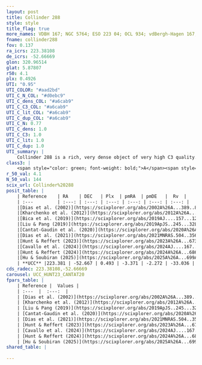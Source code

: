 ```yaml
---
layout: post
title: Collinder 288
style: style
title_flag: true
more_names: VDBH 167; NGC 5764; ESO 223 04; OCL 934; vdBergh-Hagen 167; MWSC 2259; FoF 1996
fname: collinder288
fov: 0.137
ra_icrs: 223.38108
de_icrs: -52.66669
glon: 320.96514
glat: 5.87807
r50: 4.1
plx: 0.4926
UTI: "0.95"
UTI_COLOR: "#aad2bd"
UTI_C_N_COL: "#d0ebc9"
UTI_C_dens_COL: "#a6cab9"
UTI_C_C3_COL: "#a6cab9"
UTI_C_lit_COL: "#a6cab9"
UTI_C_dup_COL: "#a6cab9"
UTI_C_N: 0.77
UTI_C_dens: 1.0
UTI_C_C3: 1.0
UTI_C_lit: 1.0
UTI_C_dup: 1.0
UTI_summary: |
    Collinder 288 is a rich, very dense object of very high C3 quality. It is very well-studied in the literature.
class3: |
    <span style="color: green; font-weight: bold;">A</span><span style="color: green; font-weight: bold;">A</span>
r_50_val: 4.1
N_50_val: 144
scix_url: Collinder%20288
posit_table: |
    | Reference    | RA    | DEC   | Plx  | pmRA  | pmDE   |  Rv  |
    | :---         | :---: | :---: | :---: | :---: | :---: | :---: |
    |[Dias et al. (2002)](https://scixplorer.org/abs/2002A%26A...389..871D) | 223.383 | -52.67 | -- | -3.05 | -3.56 | -- |
    |[Kharchenko et al. (2012)](https://scixplorer.org/abs/2012A%26A...543A.156K) | 223.387 | -52.673 | -- | -3.26 | 0.94 | -- |
    |[Bica et al. (2019)](https://scixplorer.org/abs/2019AJ....157...12B) | 223.374 | -52.676 | -- | -- | -- | -- |
    |[Liu & Pang (2019)](https://scixplorer.org/abs/2019ApJS..245...32L) | 223.369 | -52.67 | 0.48 | -3.356 | -2.278 | -- |
    |[Cantat-Gaudin et al. (2020)](https://scixplorer.org/abs/2020A%26A...640A...1C) | 223.389 | -52.667 | 0.473 | -3.325 | -2.318 | -- |
    |[Dias et al. (2021)](https://scixplorer.org/abs/2021MNRAS.504..356D) | 223.385 | -52.668 | 0.466 | -3.312 | -2.323 | -32.419 |
    |[Hunt & Reffert (2023)](https://scixplorer.org/abs/2023A%26A...673A.114H) | 223.385 | -52.664 | 0.502 | -3.381 | -2.255 | -32.644 |
    |[Cavallo et al. (2024)](https://scixplorer.org/abs/2024AJ....167...12C) | 223.368 | -52.673 | 0.502 | -- | -- | -- |
    |[Hunt & Reffert (2024)](https://scixplorer.org/abs/2024A%26A...686A..42H) | 223.385 | -52.664 | 0.502 | -3.381 | -2.255 | -32.644 |
    |[Hu & Soubiran (2025)](https://scixplorer.org/abs/2025A%26A...699A.246H) | 223.368 | -52.673 | -- | -- | -- | -- |
    | **UCC** |223.381 | -52.667 | 0.493 | -3.371 | -2.272 | -33.036 | 
cds_radec: 223.38108,-52.66669
carousel: UCC_HUNT23_CANTAT20
fpars_table: |
    | Reference |  Values |
    | :---  |  :---:  |
    | [Dias et al. (2002)](https://scixplorer.org/abs/2002A%26A...389..871D) | `E(B-V)=1.0, Dist=2800.0, Age=8.3` |
    | [Kharchenko et al. (2012)](https://scixplorer.org/abs/2012A%26A...543A.156K) | `e_bv=1.114, distance=2681, log_age=8.475` |
    | [Liu & Pang (2019)](https://scixplorer.org/abs/2019ApJS..245...32L) | `Age=1.2, Z=0.5` |
    | [Cantat-Gaudin et al. (2020)](https://scixplorer.org/abs/2020A%26A...640A...1C) | `AVNN=1.7, DMNN=11.51, AgeNN=9.12` |
    | [Dias et al. (2021)](https://scixplorer.org/abs/2021MNRAS.504..356D) | `Av=2.25, Dist=1919, logage=9.086, [Fe/H]=-0.095` |
    | [Hunt & Reffert (2023)](https://scixplorer.org/abs/2023A%26A...673A.114H) | `AV50=1.852, diffAV50=0.835, MOD50=11.358, logAge50=8.805` |
    | [Cavallo et al. (2024)](https://scixplorer.org/abs/2024AJ....167...12C) | `AV50=1.66, dMod50=11.35, logAge50=9.05, [Fe/H]50=0.51` |
    | [Hunt & Reffert (2024)](https://scixplorer.org/abs/2024A%26A...686A..42H) | `MassJ=600.352` |
    | [Hu & Soubiran (2025)](https://scixplorer.org/abs/2025A%26A...699A.246H) | `MA22=-0.09, MA23f=-0.04, MA23g=0.14, MZ23=0.1, MK24=-0.08, MF24=-0.05` |
shared_table: |
    
---
```

